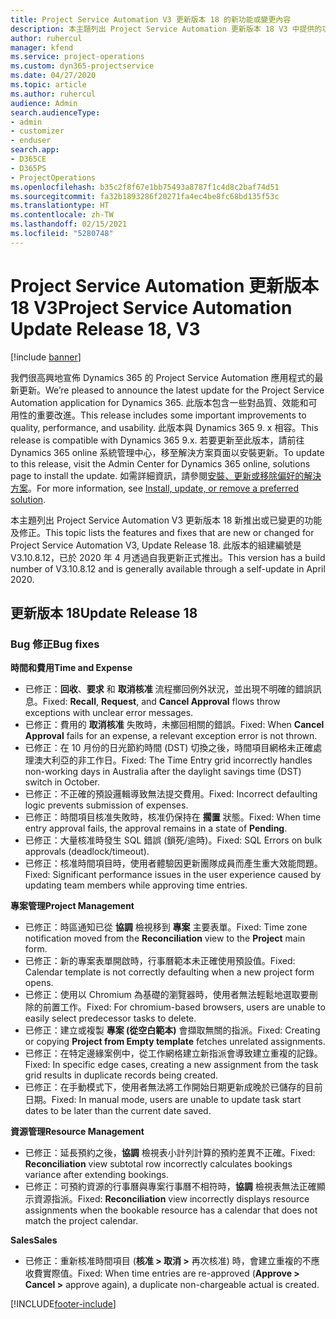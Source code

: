```yaml
---
title: Project Service Automation V3 更新版本 18 的新功能或變更內容
description: 本主題列出 Project Service Automation 更新版本 18 V3 中提供的功能和修正。
author: ruhercul
manager: kfend
ms.service: project-operations
ms.custom: dyn365-projectservice
ms.date: 04/27/2020
ms.topic: article
ms.author: ruhercul
audience: Admin
search.audienceType:
- admin
- customizer
- enduser
search.app:
- D365CE
- D365PS
- ProjectOperations
ms.openlocfilehash: b35c2f8f67e1bb75493a8787f1c4d8c2baf74d51
ms.sourcegitcommit: fa32b1893286f20271fa4ec4be8fc68bd135f53c
ms.translationtype: HT
ms.contentlocale: zh-TW
ms.lasthandoff: 02/15/2021
ms.locfileid: "5280748"
---
```

# <a name="project-service-automation-update-release-18-v3"></a><span data-ttu-id="0b978-103">Project Service Automation 更新版本 18 V3</span><span class="sxs-lookup"><span data-stu-id="0b978-103">Project Service Automation Update Release 18, V3</span></span>

[!include [banner](../includes/psa-now-project-operations.md)]

<span data-ttu-id="0b978-104">我們很高興地宣佈 Dynamics 365 的 Project Service Automation 應用程式的最新更新。</span><span class="sxs-lookup"><span data-stu-id="0b978-104">We’re pleased to announce the latest update for the Project Service Automation application for Dynamics 365.</span></span> <span data-ttu-id="0b978-105">此版本包含一些對品質、效能和可用性的重要改進。</span><span class="sxs-lookup"><span data-stu-id="0b978-105">This release includes some important improvements to quality, performance, and usability.</span></span> <span data-ttu-id="0b978-106">此版本與 Dynamics 365 9. x 相容。</span><span class="sxs-lookup"><span data-stu-id="0b978-106">This release is compatible with Dynamics 365 9.x.</span></span> <span data-ttu-id="0b978-107">若要更新至此版本，請前往 Dynamics 365 online 系統管理中心，移至解決方案頁面以安裝更新。</span><span class="sxs-lookup"><span data-stu-id="0b978-107">To update to this release, visit the Admin Center for Dynamics 365 online, solutions page to install the update.</span></span> <span data-ttu-id="0b978-108">如需詳細資訊，請參閱[安裝、更新或移除偏好的解決方案](https://docs.microsoft.com/power-platform/admin/install-remove-preferred-solution)。</span><span class="sxs-lookup"><span data-stu-id="0b978-108">For more information, see [Install, update, or remove a preferred solution](https://docs.microsoft.com/power-platform/admin/install-remove-preferred-solution).</span></span>

<span data-ttu-id="0b978-109">本主題列出 Project Service Automation V3 更新版本 18 新推出或已變更的功能及修正。</span><span class="sxs-lookup"><span data-stu-id="0b978-109">This topic lists the features and fixes that are new or changed for Project Service Automation V3, Update Release 18.</span></span> <span data-ttu-id="0b978-110">此版本的組建編號是 V3.10.8.12，已於 2020 年 4 月透過自我更新正式推出。</span><span class="sxs-lookup"><span data-stu-id="0b978-110">This version has a build number of V3.10.8.12 and is generally available through a self-update in April 2020.</span></span>

## <a name="update-release-18"></a><span data-ttu-id="0b978-111">更新版本 18</span><span class="sxs-lookup"><span data-stu-id="0b978-111">Update Release 18</span></span>

### <a name="bug-fixes"></a><span data-ttu-id="0b978-112">Bug 修正</span><span class="sxs-lookup"><span data-stu-id="0b978-112">Bug fixes</span></span>

<span data-ttu-id="0b978-113">**時間和費用**</span><span class="sxs-lookup"><span data-stu-id="0b978-113">**Time and Expense**</span></span>

- <span data-ttu-id="0b978-114">已修正：**回收**、**要求** 和 **取消核准** 流程擲回例外狀況，並出現不明確的錯誤訊息。</span><span class="sxs-lookup"><span data-stu-id="0b978-114">Fixed: **Recall**, **Request**, and **Cancel Approval** flows throw exceptions with unclear error messages.</span></span>
- <span data-ttu-id="0b978-115">已修正：費用的 **取消核准** 失敗時，未擲回相關的錯誤。</span><span class="sxs-lookup"><span data-stu-id="0b978-115">Fixed: When **Cancel Approval** fails for an expense, a relevant exception error is not thrown.</span></span>
- <span data-ttu-id="0b978-116">已修正：在 10 月份的日光節約時間 (DST) 切換之後，時間項目網格未正確處理澳大利亞的非工作日。</span><span class="sxs-lookup"><span data-stu-id="0b978-116">Fixed: The Time Entry grid incorrectly handles non-working days in Australia after the daylight savings time (DST) switch in October.</span></span>
- <span data-ttu-id="0b978-117">已修正：不正確的預設邏輯導致無法提交費用。</span><span class="sxs-lookup"><span data-stu-id="0b978-117">Fixed: Incorrect defaulting logic prevents submission of expenses.</span></span>
- <span data-ttu-id="0b978-118">已修正：時間項目核准失敗時，核准仍保持在 **擱置** 狀態。</span><span class="sxs-lookup"><span data-stu-id="0b978-118">Fixed: When time entry approval fails, the approval remains in a state of **Pending**.</span></span>
- <span data-ttu-id="0b978-119">已修正：大量核准時發生 SQL 錯誤 (鎖死/逾時)。</span><span class="sxs-lookup"><span data-stu-id="0b978-119">Fixed: SQL Errors on bulk approvals (deadlock/timeout).</span></span>
- <span data-ttu-id="0b978-120">已修正：核准時間項目時，使用者體驗因更新團隊成員而產生重大效能問題。</span><span class="sxs-lookup"><span data-stu-id="0b978-120">Fixed: Significant performance issues in the user experience caused by updating team members while approving time entries.</span></span>

<span data-ttu-id="0b978-121">**專案管理**</span><span class="sxs-lookup"><span data-stu-id="0b978-121">**Project Management**</span></span>

- <span data-ttu-id="0b978-122">已修正：時區通知已從 **協調** 檢視移到 **專案** 主要表單。</span><span class="sxs-lookup"><span data-stu-id="0b978-122">Fixed: Time zone notification moved from the **Reconciliation** view to the **Project** main form.</span></span>
- <span data-ttu-id="0b978-123">已修正：新的專案表單開啟時，行事曆範本未正確使用預設值。</span><span class="sxs-lookup"><span data-stu-id="0b978-123">Fixed: Calendar template is not correctly defaulting when a new project form opens.</span></span>
- <span data-ttu-id="0b978-124">已修正：使用以 Chromium 為基礎的瀏覽器時，使用者無法輕鬆地選取要刪除的前置工作。</span><span class="sxs-lookup"><span data-stu-id="0b978-124">Fixed: For chromium-based browsers, users are unable to easily select predecessor tasks to delete.</span></span>
- <span data-ttu-id="0b978-125">已修正：建立或複製 **專案 (從空白範本)** 會擷取無關的指派。</span><span class="sxs-lookup"><span data-stu-id="0b978-125">Fixed: Creating or copying **Project from Empty template** fetches unrelated assignments.</span></span>
- <span data-ttu-id="0b978-126">已修正：在特定邊緣案例中，從工作網格建立新指派會導致建立重複的記錄。</span><span class="sxs-lookup"><span data-stu-id="0b978-126">Fixed: In specific edge cases, creating a new assignment from the task grid results in duplicate records being created.</span></span>
- <span data-ttu-id="0b978-127">已修正：在手動模式下，使用者無法將工作開始日期更新成晚於已儲存的目前日期。</span><span class="sxs-lookup"><span data-stu-id="0b978-127">Fixed: In manual mode, users are unable to update task start dates to be later than the current date saved.</span></span>

<span data-ttu-id="0b978-128">**資源管理**</span><span class="sxs-lookup"><span data-stu-id="0b978-128">**Resource Management**</span></span>

- <span data-ttu-id="0b978-129">已修正：延長預約之後，**協調** 檢視表小計列計算的預約差異不正確。</span><span class="sxs-lookup"><span data-stu-id="0b978-129">Fixed: **Reconciliation** view subtotal row incorrectly calculates bookings variance after extending bookings.</span></span>
- <span data-ttu-id="0b978-130">已修正：可預約資源的行事曆與專案行事曆不相符時，**協調** 檢視表無法正確顯示資源指派。</span><span class="sxs-lookup"><span data-stu-id="0b978-130">Fixed: **Reconciliation** view incorrectly displays resource assignments when the bookable resource has a calendar that does not match the project calendar.</span></span>

<span data-ttu-id="0b978-131">**Sales**</span><span class="sxs-lookup"><span data-stu-id="0b978-131">**Sales**</span></span>

- <span data-ttu-id="0b978-132">已修正：重新核准時間項目 (**核准 > 取消 >** 再次核准) 時，會建立重複的不應收費實際值。</span><span class="sxs-lookup"><span data-stu-id="0b978-132">Fixed: When time entries are re-approved (**Approve > Cancel >** approve again), a duplicate non-chargeable actual is created.</span></span>


[!INCLUDE[footer-include](../includes/footer-banner.md)]